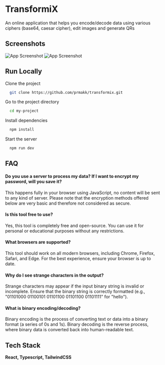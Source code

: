 # TransformiX

An online application that helps you encode/decode data using various ciphers (base64, caesar cipher), edit images and generate QRs

## Screenshots

![App Screenshot](https://i.imgur.com/43vtgN4.png)
![App Screenshot](https://i.imgur.com/syNOtwb.png)

## Run Locally

Clone the project

```bash
  git clone https://github.com/prmakk/transformix.git
```

Go to the project directory

```bash
  cd my-project
```

Install dependencies

```bash
  npm install
```

Start the server

```bash
  npm run dev
```

## FAQ

#### Do you use a server to process my data? If I want to encrypt my password, will you save it?

This happens fully in your browser using JavaScript, no content will be sent to any kind of server. Please note that the encryption methods offered below are very basic and therefore not considered as secure.

#### Is this tool free to use?

Yes, this tool is completely free and open-source. You can use it for personal or educational purposes without any restrictions.

#### What browsers are supported?

This tool should work on all modern browsers, including Chrome, Firefox, Safari, and Edge. For the best experience, ensure your browser is up to date.

#### Why do I see strange characters in the output?

Strange characters may appear if the input binary string is invalid or incomplete. Ensure that the binary string is correctly formatted (e.g., "01101000 01100101 01101100 01101100 01101111" for "hello").

#### What is binary encoding/decoding?

Binary encoding is the process of converting text or data into a binary format (a series of 0s and 1s). Binary decoding is the reverse process, where binary data is converted back into human-readable text.

## Tech Stack

**React, Typescript, TailwindCSS**
